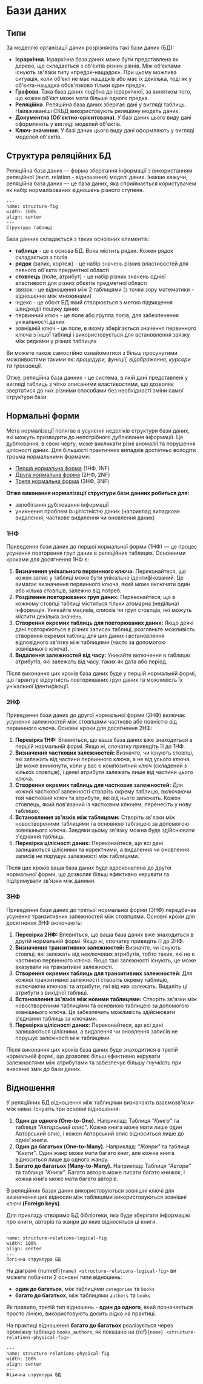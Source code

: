 # Бази даних

## Типи

За моделлю організації даних розрізняють такі бази даних (БД):

- **Ієрархічна**. Ієрархічна база даних може бути представлена як дерево, що складається з об'єктів різних рівнів. Між об'єктами існують зв'язки типу «предок-нащадок». При цьому можлива ситуація, коли об'єкт не має нащадків або має їх декілька, тоді як у об'єкта-нащадка обов'язково тільки один предок.
- **Графова**. Така база даних подібна до ієрархічної, за винятком того, що кожен об'єкт може мати більше одного предка.
- **Реляційна**. Реляційна база даних зберігає дані у вигляді таблиць. Найвживаніші СКБД використовують реляційну модель даних.
- **Документна (Об'єктно-орієнтована)**. У базі даних цього виду дані оформляють у вигляді моделей об'єктів.
- **Ключ-значення**. У базі даних цього виду дані оформляють у вигляді моделей об'єктів.

## Структура реляційних БД

Реляційна база даних — форма зберігання інформації з використанням реляційної (англ. relation - відношення) моделі даних. Інакше кажучи, реляційна база даних — це база даних, яка сприймається користувачем як набір нормалізованих відношень різного ступеня.

```{figure} img/structure.png
---
name: structure-fig
width: 100%
align: center
---
Структура таблиці
```

База данних складається з таких осноівних елементів:

- **таблиця** - це є основа БД. Вона містить рядки. Кожен рядок складається з полів
- **рядок** (запис, кортеж) - це набір значень різних властивостей для певного об'єкта предметної області
- **стовпець** (поле, атрибут) - це набір різних значень однієї властивості для різних обєктів предметної області
- звязок - це відношення між 2 таблицями (з точки зору математики - відношення між множинами)
- індекс - це обєкт БД який створюється з метою підвищення швидкодії пошуку даних
- первинний ключ - це поле або группа полів, для забезпечення унікальності даних
- зовнішній ключ - це поле, в якому зберігається значення первинного ключа з іншої таблиці і використовується для встановлення звязку між рядками у різних таблицях

Ви можете також самостійно ознайомитися з більш просунутими можливостями такими як: *процедури, функції, відображення, курсори та транзакції.*

Отже, реляційна база данних - це система, в якій дані представлені у вигляді таблиць з чітко описаними властивостями, що дозволяє звертатися до них різними способами без необхідності зміни самої структури бази.

## Нормальні форми

Мета нормалізації полягає в усуненні недоліків структури бази даних, які можуть призводити до непотрібного дублювання інформації. Це дублювання, в свою чергу, може викликати різні аномалії та порушення цілісності даних. Для більшості практичних випадків достатньо володіти троьма нормальними формами:

- [Перша нормальна форма](https://uk.wikipedia.org/wiki/%D0%9F%D0%B5%D1%80%D1%88%D0%B0_%D0%BD%D0%BE%D1%80%D0%BC%D0%B0%D0%BB%D1%8C%D0%BD%D0%B0_%D1%84%D0%BE%D1%80%D0%BC%D0%B0) (1НФ, 1NF)
- [Друга нормальна форма](https://uk.wikipedia.org/wiki/%D0%94%D1%80%D1%83%D0%B3%D0%B0_%D0%BD%D0%BE%D1%80%D0%BC%D0%B0%D0%BB%D1%8C%D0%BD%D0%B0_%D1%84%D0%BE%D1%80%D0%BC%D0%B0) (2НФ, 2NF)
- [Третя нормальна форма](https://uk.wikipedia.org/wiki/%D0%A2%D1%80%D0%B5%D1%82%D1%8F_%D0%BD%D0%BE%D1%80%D0%BC%D0%B0%D0%BB%D1%8C%D0%BD%D0%B0_%D1%84%D0%BE%D1%80%D0%BC%D0%B0) (3НФ, 3NF)

**Отже виконання нормалізації структури бази данних робиться для:**

- запобігання дублювання інформації
- уникнення проблем із цілістністю даних (наприклад випадкове видалення, часткове видалення чи оновлення даних)

### 1НФ

Приведення бази даних до першої нормальної форми (1НФ) — це процес усунення повторення груп даних в реляційних таблицях. Основними кроками для досягнення 1НФ є:

1. **Визначення унікального первинного ключа:** Переконайтеся, що кожен запис у таблиці може бути унікально ідентифікований. Це вимагає визначення первинного ключа, який може включати один або кілька стовпців, залежно від потреб.
2. **Розділення повторюваних груп даних:** Переконайтеся, що в кожному стовпці таблиці міститься тільки атомарна (недільна) інформація. Уникайте масивів, списків чи груп стовпців, які можуть містити декілька значень.
3. **Створення окремих таблиць для повторюваних даних:** Якщо деякі дані повторюються в різних записах таблиці, розгляньте можливість створення окремої таблиці для цих даних і встановлення відповідного зв'язку між таблицями (часто за допомогою зовнішнього ключа).
4. **Видалення залежностей від часу:** Уникайте включення в таблицю атрибутів, які залежать від часу, таких як дата або період.

Після виконання цих кроків база даних буде у першій нормальній формі, що гарантує відсутність повторюваних груп даних та можливість їх унікальної ідентифікації.

### 2НФ

Приведення бази даних до другої нормальної форми (2НФ) включає усунення залежностей між стовпцями частково або повністю від первинного ключа. Основні кроки для досягнення 2НФ:

1. **Перевірка 1НФ:** Впевніться, що ваша база даних вже знаходиться в першій нормальній формі. Якщо ні, спочатку приведіть її до 1НФ.
2. **Визначення часткових залежностей:** Визначте, чи існують стовпці, які залежать від частини первинного ключа, а не від усього ключа. Це може виникнути, коли у вас є композитний ключ (складений з кількох стовпців), і деякі атрибути залежать лише від частини цього ключа.
3. **Створення окремих таблиць для часткових залежностей:** Для кожної часткової залежності створіть окрему таблицю, включаючи той частковий ключ та атрибути, які від нього залежать. Кожен стовпець, який пов'язаний із частковим ключем, перенесіть у нову таблицю.
4. **Встановлення зв'язків між таблицями:** Створіть зв'язки між новоствореними таблицями та основною таблицею за допомогою зовнішнього ключа. Завдяки цьому зв'язку можна буде здійснювати з'єднання таблиць.
5. **Перевірка цілісності даних:** Переконайтеся, що всі дані залишаються цілісними та коректними, а видалення чи оновлення записів не порушує залежності між таблицями.

Після цих кроків ваша база даних буде вдосконалена до другої нормальної форми, що дозволяє більш ефективно керувати та підтримувати зв'язки між даними.

### 3НФ

Приведення бази даних до третьої нормальної форми (3НФ) передбачає усунення транзитивних залежностей між стовпцями. Основні кроки для досягнення 3НФ включають:

1. **Перевірка 2НФ:** Впевніться, що ваша база даних вже знаходиться в другій нормальній формі. Якщо ні, спочатку приведіть її до 2НФ.
2. **Визначення транзитивних залежностей:** Визначте, чи існують стовпці, які залежать від неключових атрибутів, тобто таких, які не є частиною первинного ключа. Якщо такі залежності існують, це може вказувати на транзитивні залежності.
3. **Створення окремих таблиць для транзитивних залежностей:** Для кожної транзитивної залежності створіть окрему таблицю, включаючи ключові та атрибути, які від них залежать. Видаліть ці атрибути з вихідної таблиці.
4. **Встановлення зв'язків між новими таблицями:** Створіть зв'язки між новоствореними таблицями та основною таблицею за допомогою зовнішнього ключа. Це забезпечить можливість здійснювати з'єднання таблиць за ключами.
5. **Перевірка цілісності даних:** Переконайтеся, що всі дані залишаються цілісними, а видалення чи оновлення записів не порушує залежності між таблицями.

Після виконання цих кроків база даних буде знаходитися в третій нормальній формі, що дозволяє більш ефективно керувати залежностями між атрибутами та забезпечує більшу гнучкість при внесенні змін до бази даних.

## Відношення

У реляційних БД відношення між таблицями визначають взаємозв'язки між ними. Існують три основні відношення:

1. **Один до одного (One-to-One).** Наприклад: Таблиця *"Книга"* та таблиця *"Авторський опис"*. Кожна книга може мати лише один Авторський опис, і кожен Авторський опис відноситься лише до однієї книги.
2. **Один до багатьох (One-to-Many).** Наприклад: *"Жанри"* та таблиця *"Книги"*. Один жанр може мати багато книг, але кожна книга відноситься лише до одного жанру.
3. **Багато до багатьох (Many-to-Many).**  Наприклад: Таблиця *"Автори"* та таблиця *"Книги"*. Багато авторів може писати багато книжок, і кожна книга може мати багато авторів.

В реляційних базах даних використовуються зовнішні ключі для визначення цих відносин між таблицями використовуються зовнішні ключі **(Foreign keys)**.

Для прикладу створимо БД бібліотеки, яка буде зберігати інформацію про книги, авторів та жанри до яких відносяться ці книги.

```{figure} img/structure-relations-logical.drawio.svg
---
name: structure-relations-logical-fig
width: 100%
align: center
---
Логічна структура БД
```

На діаграмі {numref}`{name} <structure-relations-logical-fig>` ви можете побачити 2 основні типи відношень:

- **один до багатьох**, між таблицями `categories` та `books`
- **багато до багатьох**, між таблицями `authors` та `books`

Як правило, третій тип відношень - **один до одного**, який позначається просто лінією, використовують досить рідко на практиці.

На практиці відношення **багато до багатьох** реалізується через проміжну таблицю `books_authors`, як показано на {ref}`{name} <structure-relations-physical-fig>`

```{figure} img/structure-relations-physical.drawio.svg
---
name: structure-relations-physical-fig
width: 100%
align: center
---
Фізична структура БД
```